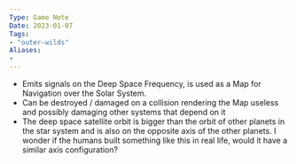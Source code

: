 ```yaml
---
Type: Game Note
Date: 2023-01-07
Tags:
- "outer-wilds"
Aliases:
- 
---
```

- Emits signals on the Deep Space Frequency, is used as a Map for Navigation over the Solar System.
- Can be destroyed / damaged on a collision rendering the Map useless and possibly damaging other systems that depend on it
- The deep space satellite orbit is bigger than the orbit of other planets in the star system and is also on the opposite axis of the other planets. I wonder if the humans built something like this in real life, would it have a similar axis configuration?